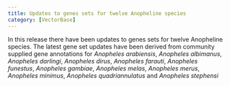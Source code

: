 ```yaml
---
title: Updates to genes sets for twelve Anopheline species
category: [VectorBase]
---
```

In this release there have been updates to genes sets for twelve Anopheline species. The latest gene set updates have been derived from community supplied gene annotations for <i>Anopheles arabiensis</i>, <i>Anopheles albimanus</i>, <i>Anopheles darlingi</i>, <i>Anopheles dirus</i>, <i>Anopheles farauti</i>, <i>Anopheles funestus</i>, <i>Anopheles gambiae</i>, <i>Anopheles melas</i>, <i>Anopheles merus</i>, <i>Anopheles minimus</i>, <i>Anopheles quadriannulatus</i> and <i>Anopheles stephensi</i>
